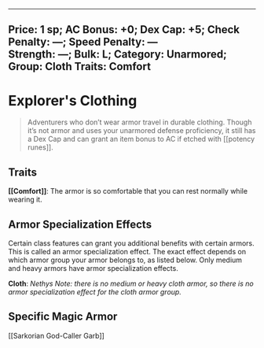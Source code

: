 
---
Price: 1 sp;
AC Bonus: +0;
Dex Cap: +5;
Check Penalty: —;
Speed Penalty: —  
Strength: —;
Bulk: L;
Category: Unarmored;
Group: Cloth
Traits: Comfort
---

# Explorer's Clothing

> Adventurers who don’t wear armor travel in durable clothing. Though it’s not armor and uses your unarmored defense proficiency, it still has a Dex Cap and can grant an item bonus to AC if etched with [[potency runes]].

## Traits

**[[Comfort]]**: The armor is so comfortable that you can rest normally while wearing it.

## Armor Specialization Effects

Certain class features can grant you additional benefits with certain armors. This is called an armor specialization effect. The exact effect depends on which armor group your armor belongs to, as listed below. Only medium and heavy armors have armor specialization effects.  
  
**Cloth**: *Nethys Note: there is no medium or heavy cloth armor, so there is no armor specialization effect for the cloth armor group.*

## Specific Magic Armor

[[Sarkorian God-Caller Garb]]

